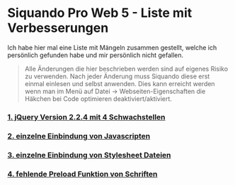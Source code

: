 # Siquando Pro Web 5 - Liste mit Verbesserungen
 Ich habe hier mal eine Liste mit Mängeln zusammen gestellt, welche ich persönlich gefunden habe und mir persönlich nicht gefallen.

> Alle Änderungen die hier beschrieben werden sind auf eigenes Risiko zu verwenden. Nach jeder Änderung muss Siquando diese erst einmal einlesen und selbst anwenden.
> Dies kann erreicht werden wenn man im Menü auf Datei -> Webseiten-Eigenschaften die Häkchen bei Code optimieren deaktiviert/aktiviert.

### [1. jQuery Version 2.2.4 mit 4 Schwachstellen](1.jquery.js.md)
### [2. einzelne Einbindung von Javascripten](2.js.files.md)
### [3. einzelne Einbindung von Stylesheet Dateien](3.css.files.md)
### [4. fehlende Preload Funktion von Schriften](4.preload.fonts.md)
